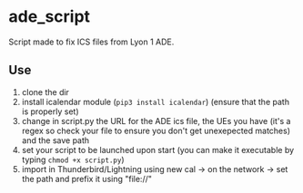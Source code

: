 # ade_script
Script made to fix ICS files from Lyon 1 ADE.
## Use
1. clone the dir
2. install icalendar module (`pip3 install icalendar`) (ensure that the path is properly set)
2. change in script.py the URL for the ADE ics file, the UEs you have (it's a regex so check your file to ensure you don't get unexepected matches) and the save path
3. set your script to be launched upon start (you can make it executable by typing `chmod +x script.py`)
4. import in Thunderbird/Lightning using new cal -> on the network -> set the path and prefix it using "file://"

